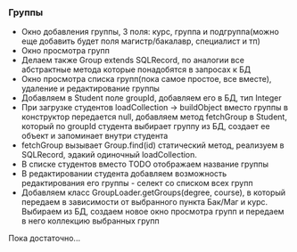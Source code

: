 ### Группы
* Окно добавления группы, 3 поля: курс, группа и подгруппа(можно еще добавить будет поля магистр/бакалавр, специалист и тп)
* Окно просмотра групп
* Делаем также Group extends SQLRecord, по аналогии все абстрактные метода которые понадобятся в запросах к БД
* Окно просмотра списка групп(пока самое простое, все вместе), удаление и редактирование группы
* Добавляем в Student поле groupId, добавляем его в БД, тип Integer
* При загрузке студентов loadCollection -> buildObject вместо группы в конструктор передается null, добавляем метод fetchGroup в Student, который по groupId студента выбирает группу из БД, создает ее объект и запоминает внутри студента
* fetchGroup вызывает Group.find(id) статический метод, реализуем в SQLRecord, эдакий одиночный loadCollection.
* В списке студентов вместо TODO отображаем название группы
* В редактировании студента добавляем возможность редактирования его группы - селект со списком всех групп
* Добавляем класс GroupLoader.getGroups(degree, course), в который передаем в зависимости от выбранного пункта Бак/Маг и курс. Выбираем из БД, создаем новое окно просмотра групп и передаем в него коллекцию выбранных групп


Пока достаточно...
